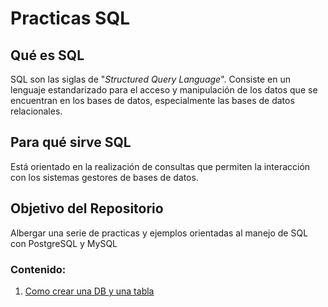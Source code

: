 # Practicas SQL

## Qué es SQL

SQL son las siglas de "_Structured Query Language_". Consiste en un lenguaje estandarizado para el acceso y manipulación de los datos que se encuentran en los bases de datos, especialmente las bases de datos relacionales.

## Para qué sirve SQL
Está orientado en la realización de consultas que permiten la interacción con los sistemas gestores de bases de datos.

## Objetivo del Repositorio
Albergar una serie de practicas y ejemplos orientadas al manejo de SQL con PostgreSQL y MySQL

### Contenido:
1. [Como crear una DB y una tabla](https://github.com/John-Arbaiza/Practicas_SQL/blob/main/Practicas/0.0-CreateDB_And_Table.md)

